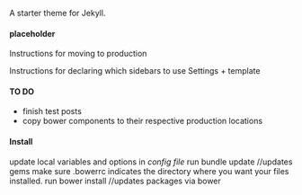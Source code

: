 A starter theme for Jekyll.


#### placeholder
Instructions for moving to production

Instructions for declaring which sidebars to use
Settings + template

#### TO DO
- finish test posts
- copy bower components to their respective production locations

#### Install
update local variables and options in _config file_
run bundle update //updates gems
make sure .bowerrc indicates the directory where you want your files installed.
run bower install //updates packages via bower

